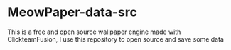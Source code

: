 # MeowPaper-data-src
This is a free and open source wallpaper engine made with ClickteamFusion, I use this repository to open source and save some data
